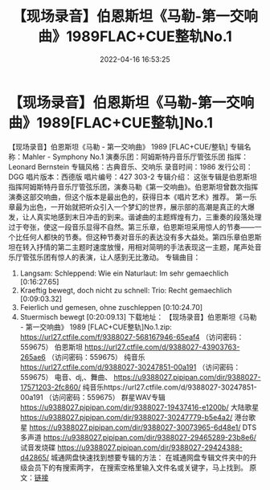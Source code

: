 ﻿---
title: 【现场录音】伯恩斯坦《马勒-第一交响曲》1989FLAC+CUE整轨No.1
date: 2022-04-16 16:53:25
categories: WAV车载音乐、镜像
tags: 国语流行
---
# 【现场录音】伯恩斯坦《马勒-第一交响曲》1989[FLAC+CUE整轨]No.1

【现场录音】伯恩斯坦《马勒 - 第一交响曲》 1989
[FLAC+CUE/整轨]
专辑名称：Mahler - Symphony
No.1
演奏乐团：阿姆斯特丹音乐厅管弦乐团
指挥：Leonard
Bernstein
专辑风格：古典音乐、交响乐
录音时间：1986
发行公司：DGG
唱片版本：西德版
唱片编号：427 303-2
专辑介绍：
这张专辑是伯恩斯坦指挥阿姆斯特丹音乐厅管弦乐团，演奏马勒《第一交响曲》。伯恩斯坦曾数次指挥演奏这部交响曲，但这个版本是最出色的，获得日本《唱片艺术》推荐。
第一乐章最为出色，一开始就把听众引入一个梦幻的世界，展示部的高潮是真正的大爆发，让人真实地感到末日冲击的到来。谐谑曲的主题辉煌有力，三重奏的段落处理过于夸张，使这一段音乐显得不自然。第三乐章，伯恩斯坦采用惊人的节奏——一个比任何人都快的节奏。但这种节奏对音乐的表达没有多大益处。第四乐章伯恩斯坦在转入抒情的第二主题时速度放慢，用相对简明的手法表现这一主题，尾声处音乐厅管弦乐团有惊人的表演，让人感到无比激动。
专辑曲目：
01. Langsam: Schleppend: Wie
ein Naturlaut: Im sehr gemaechlich
[0:16:27.65]
02. Kraeftig bewegt, doch nicht
zu schnell: Trio: Recht gemaechlich
[0:09:03.32]
03. Feierlich und gemesen, ohne
zuschleppen
[0:10:24.70]
04. Stuermisch
bewegt
[0:20:09.13]
下载地址：
【现场录音】伯恩斯坦《马勒 - 第一交响曲》 1989 [FLAC+CUE整轨]No.1.zip: https://url27.ctfile.com/f/9388027-568167946-65eaf4
（访问密码：559675）
伯恩斯坦
https://url27.ctfile.com/d/9388027-43903763-265ae6
（访问密码：559675）
纯音乐
https://url27.ctfile.com/d/9388027-30247851-00a191
（访问密码：559675）
电音、dj,、舞曲、
https://u9388027.pipipan.com/dir/9388027-17571203-2fc860/
纯音乐https://url27.ctfile.com/d/9388027-30247851-00a191
（访问密码：559675）
群星WAV专辑
https://u9388027.pipipan.com/dir/9388027-19437416-e1200b/
大陆歌星
https://u9388027.pipipan.com/dir/9388027-30247779-b5e4a2/
港台歌星
https://u9388027.pipipan.com/dir/9388027-30073965-6d48e1/
DTS多声道
https://u9388027.pipipan.com/dir/9388027-29465289-23b8e6/
试音发烧碟
https://u9388027.pipipan.com/dir/9388027-29424388-d42865/
城通网盘快速找到想要专辑的方法：
在城通网盘专辑文件夹中的升级会员下的有搜索两字，
在搜索空格里输入文件名或关键字，马上找到。
原文：[链接](https://blog.sina.com.cn/s/blog_1647c7e7601030wp1.html)